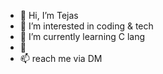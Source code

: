 - 👋 Hi, I’m Tejas
- 👀 I’m interested in coding & tech 
- 🌱 I’m currently learning C lang
- 💞️ 
- 📫 reach me via DM

<!---
gomugomu0/gomugomu0 is a ✨ special ✨ repository because its `README.md` (this file) appears on your GitHub profile.
You can click the Preview link to take a look at your changes.
--->
